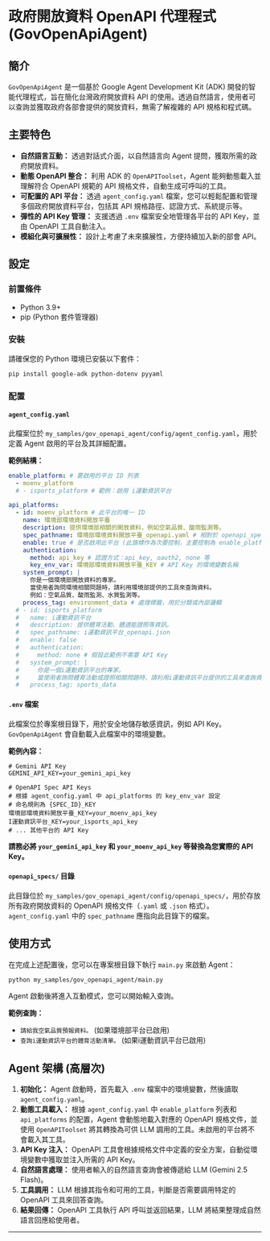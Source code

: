 # 政府開放資料 OpenAPI 代理程式 (GovOpenApiAgent)

## 簡介
`GovOpenApiAgent` 是一個基於 Google Agent Development Kit (ADK) 開發的智能代理程式，旨在簡化台灣政府開放資料 API 的使用。透過自然語言，使用者可以查詢並獲取政府各部會提供的開放資料，無需了解複雜的 API 規格和程式碼。

## 主要特色
*   **自然語言互動：** 透過對話式介面，以自然語言向 Agent 提問，獲取所需的政府開放資料。
*   **動態 OpenAPI 整合：** 利用 ADK 的 `OpenAPIToolset`，Agent 能夠動態載入並理解符合 OpenAPI 規範的 API 規格文件，自動生成可呼叫的工具。
*   **可配置的 API 平台：** 透過 `agent_config.yaml` 檔案，您可以輕鬆配置和管理多個政府開放資料平台，包括其 API 規格路徑、認證方式、系統提示等。
*   **彈性的 API Key 管理：** 支援透過 `.env` 檔案安全地管理各平台的 API Key，並由 OpenAPI 工具自動注入。
*   **模組化與可擴展性：** 設計上考慮了未來擴展性，方便持續加入新的部會 API。

## 設定

### 前置條件
*   Python 3.9+
*   pip (Python 套件管理器)

### 安裝
請確保您的 Python 環境已安裝以下套件：

```bash
pip install google-adk python-dotenv pyyaml
```

### 配置

#### `agent_config.yaml`
此檔案位於 `my_samples/gov_openapi_agent/config/agent_config.yaml`，用於定義 Agent 啟用的平台及其詳細配置。

**範例結構：**
```yaml
enable_platform: # 要啟用的平台 ID 列表
  - moenv_platform
  # - isports_platform # 範例：啟用 i運動資訊平台

api_platforms:
  - id: moenv_platform # 此平台的唯一 ID
    name: 環境部環境資料開放平臺
    description: 提供環境部相關的開放資料，例如空氣品質、酸雨監測等。
    spec_pathname: 環境部環境資料開放平臺_openapi.yaml # 相對於 openapi_specs 目錄的路徑
    enable: true # 是否啟用此平台 (此旗標作為次要控制，主要控制為 enable_platform)
    authentication:
      method: api_key # 認證方式：api_key, oauth2, none 等
      key_env_var: 環境部環境資料開放平臺_KEY # API Key 的環境變數名稱
    system_prompt: |
      你是一個環境部開放資料的專家。
      當使用者詢問環境相關問題時，請利用環境部提供的工具來查詢資料。
      例如：空氣品質、酸雨監測、水質監測等。
    process_tag: environment_data # 處理標籤，用於分類或內部邏輯
  # - id: isports_platform
  #   name: i運動資訊平台
  #   description: 提供體育活動、體適能證照等資訊。
  #   spec_pathname: i運動資訊平台_openapi.json
  #   enable: false
  #   authentication:
  #     method: none # 假設此範例不需要 API Key
  #   system_prompt: |
  #     你是一個i運動資訊平台的專家。
  #     當使用者詢問體育活動或證照相關問題時，請利用i運動資訊平台提供的工具來查詢資料。
  #   process_tag: sports_data
```

#### `.env` 檔案
此檔案位於專案根目錄下，用於安全地儲存敏感資訊，例如 API Key。
`GovOpenApiAgent` 會自動載入此檔案中的環境變數。

**範例內容：**
```
# Gemini API Key
GEMINI_API_KEY=your_gemini_api_key

# OpenAPI Spec API Keys
# 根據 agent_config.yaml 中 api_platforms 的 key_env_var 設定
# 命名規則為 {SPEC_ID}_KEY
環境部環境資料開放平臺_KEY=your_moenv_api_key
I運動資訊平台_KEY=your_isports_api_key
# ... 其他平台的 API Key
```
**請務必將 `your_gemini_api_key` 和 `your_moenv_api_key` 等替換為您實際的 API Key。**

#### `openapi_specs/` 目錄
此目錄位於 `my_samples/gov_openapi_agent/config/openapi_specs/`，用於存放所有政府開放資料的 OpenAPI 規格文件（`.yaml` 或 `.json` 格式）。`agent_config.yaml` 中的 `spec_pathname` 應指向此目錄下的檔案。

## 使用方式
在完成上述配置後，您可以在專案根目錄下執行 `main.py` 來啟動 Agent：

```bash
python my_samples/gov_openapi_agent/main.py
```

Agent 啟動後將進入互動模式，您可以開始輸入查詢。

**範例查詢：**
*   `請給我空氣品質預報資料。` (如果環境部平台已啟用)
*   `查詢i運動資訊平台的體育活動清單。` (如果i運動資訊平台已啟用)

## Agent 架構 (高層次)
1.  **初始化：** Agent 啟動時，首先載入 `.env` 檔案中的環境變數，然後讀取 `agent_config.yaml`。
2.  **動態工具載入：** 根據 `agent_config.yaml` 中 `enable_platform` 列表和 `api_platforms` 的配置，Agent 會動態地載入對應的 OpenAPI 規格文件，並使用 `OpenAPIToolset` 將其轉換為可供 LLM 調用的工具。未啟用的平台將不會載入其工具。
3.  **API Key 注入：** OpenAPI 工具會根據規格文件中定義的安全方案，自動從環境變數中獲取並注入所需的 API Key。
4.  **自然語言處理：** 使用者輸入的自然語言查詢會被傳遞給 LLM (Gemini 2.5 Flash)。
5.  **工具調用：** LLM 根據其指令和可用的工具，判斷是否需要調用特定的 OpenAPI 工具來回答查詢。
6.  **結果回傳：** OpenAPI 工具執行 API 呼叫並返回結果，LLM 將結果整理成自然語言回應給使用者。

---